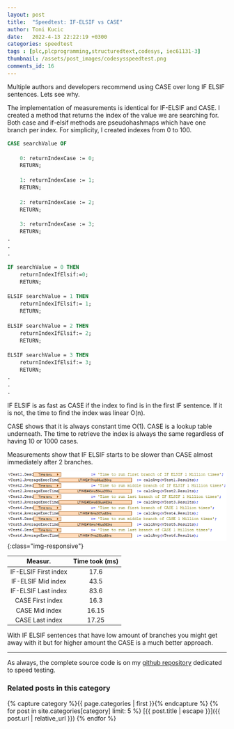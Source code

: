 ```yaml
---
layout: post
title:  "Speedtest: IF-ELSIF vs CASE"
author: Toni Kucic
date:   2022-4-13 22:22:19 +0300
categories: speedtest
tags : [plc,plcprogramming,structuredtext,codesys, iec61131-3]
thumbnail: /assets/post_images/codesysspeedtest.png
comments_id: 16
---
```


Multiple authors and developers recommend using CASE over long IF ELSIF sentences. Lets see why.

The implementation of measurements is identical for IF-ELSIF and CASE. I created a method that returns the index of the value we are searching for. Both case and if-elsif methods are pseudohashmaps which have one branch per index. For simplicity, I created indexes from 0 to 100.

```pascal
CASE searchValue OF

    0: returnIndexCase := 0;
    RETURN;

    1: returnIndexCase := 1;
    RETURN;

    2: returnIndexCase := 2;
    RETURN;

    3: returnIndexCase := 3;
    RETURN;
.
.
.
```

```pascal
IF searchValue = 0 THEN
    returnIndexIfElsif:=0;
    RETURN;

ELSIF searchValue = 1 THEN
    returnIndexIfElsif:= 1;
    RETURN;

ELSIF searchValue = 2 THEN
    returnIndexIfElsif:= 2;
    RETURN;

ELSIF searchValue = 3 THEN
    returnIndexIfElsif:= 3;
    RETURN;
.
.
.
```

IF ELSIF is as fast as CASE if the index to find is in the first IF sentence. If it is not, the time to find the index was linear O(n).

CASE shows that it is always constant time O(1). CASE is a lookup table underneath. The time to retrieve the index is always the same regardless of having 10 or 1000 cases.

Measurements show that IF ELSIF starts to be slower than CASE almost immediately after 2 branches.

![Results](/assets/post_images/casevsifelsif.png){:class="img-responsive"}

| Measur. | Time took (ms) |
|:---------:|:--------------:|
| IF-ELSIF First index | 17.6 |
| IF-ELSIF Mid index  | 43.5 |
| IF-ELSIF Last index | 83.6 |
| CASE First index | 16.3 |
| CASE Mid index  | 16.15 |
| CASE Last index | 17.25 |

With IF ELSIF sentences that have low amount of branches you might get away with it but for higher amount the CASE is a much better approach.

---
As always, the complete source code is on my [github repository](https://github.com/tkucic/codesys_code_execution_speedTests) dedicated to speed testing.

### Related posts in this category

{% capture category %}{{ page.categories | first }}{% endcapture %}
{% for post in site.categories[category] limit: 5 %}
[{{ post.title | escape }}]({{ post.url | relative_url }})
{% endfor %}
